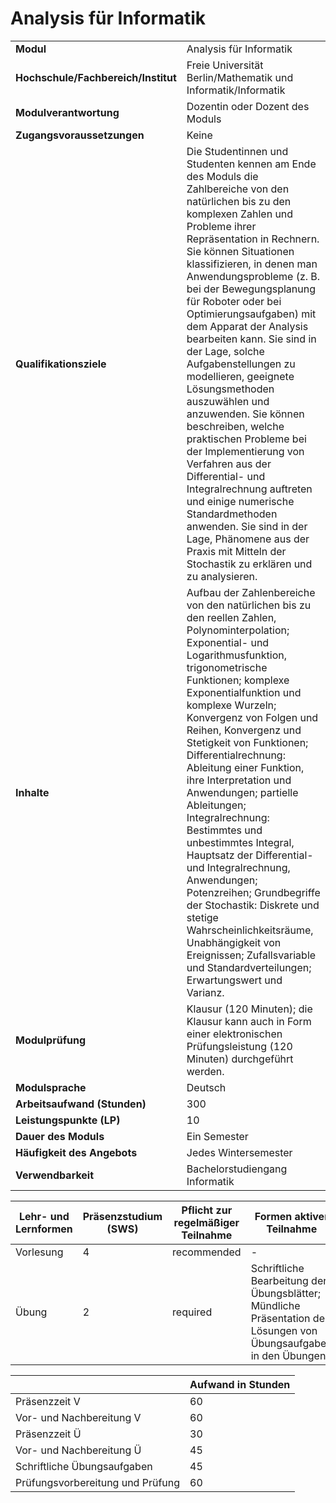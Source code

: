 # Analysis für Informatik
|                                    |   |
|------------------------------------|---|
|**Modul**                           | Analysis für Informatik |
|**Hochschule/Fachbereich/Institut** | Freie Universität Berlin/Mathematik und Informatik/Informatik |
|**Modulverantwortung**              | Dozentin oder Dozent des Moduls |
|**Zugangsvoraussetzungen**          | Keine |
|**Qualifikationsziele**             | Die Studentinnen und Studenten kennen am Ende des Moduls die Zahlbereiche von den natürlichen bis zu den komplexen Zahlen und Probleme ihrer Repräsentation in Rechnern. Sie können Situationen klassifizieren, in denen man Anwendungsprobleme (z. B. bei der Bewegungsplanung für Roboter oder bei Optimierungsaufgaben) mit dem Apparat der Analysis bearbeiten kann. Sie sind in der Lage, solche Aufgabenstellungen zu modellieren, geeignete Lösungsmethoden auszuwählen und anzuwenden. Sie können beschreiben, welche praktischen Probleme bei der Implementierung von Verfahren aus der Differential- und Integralrechnung auftreten und einige numerische Standardmethoden anwenden. Sie sind in der Lage, Phänomene aus der Praxis mit Mitteln der Stochastik zu erklären und zu analysieren. |
|**Inhalte**                         | Aufbau der Zahlenbereiche von den natürlichen bis zu den reellen Zahlen, Polynominterpolation; Exponential- und Logarithmusfunktion, trigonometrische Funktionen; komplexe Exponentialfunktion und komplexe Wurzeln; Konvergenz von Folgen und Reihen, Konvergenz und Stetigkeit von Funktionen; Differentialrechnung: Ableitung einer Funktion, ihre Interpretation und Anwendungen; partielle Ableitungen; Integralrechnung: Bestimmtes und unbestimmtes Integral, Hauptsatz der Differential- und Integralrechnung, Anwendungen; Potenzreihen; Grundbegriffe der Stochastik: Diskrete und stetige Wahrscheinlichkeitsräume, Unabhängigkeit von Ereignissen; Zufallsvariable und Standardverteilungen; Erwartungswert und Varianz. |
|**Modulprüfung**                    | Klausur (120 Minuten); die Klausur kann auch in Form einer elektronischen Prüfungsleistung (120 Minuten) durchgeführt werden. |
|**Modulsprache**                    | Deutsch |
|**Arbeitsaufwand (Stunden)**        | 300 |
|**Leistungspunkte (LP)**            | 10 |
|**Dauer des Moduls**                | Ein Semester |
|**Häufigkeit des Angebots**         | Jedes Wintersemester |
|**Verwendbarkeit**                  | Bachelorstudiengang Informatik |

| Lehr- und Lernformen | Präsenzstudium <br> (SWS) | Pflicht zur regelmäßiger Teilnahme | Formen aktiver Teilnahme |
| ---------------------|---------------------------|------------------------------------|------------------------- |
| Vorlesung            | 4                         | recommended                        | -                        |
| Übung                | 2                         | required                           | Schriftliche Bearbeitung der Übungsblätter; Mündliche Präsentation der Lösungen von Übungsaufgaben in den Übungen |

|   | Aufwand in Stunden |
| - |--------------------|
| Präsenzzeit V                            | 60    |
| Vor- und Nachbereitung V                 | 60    |
| Präsenzzeit Ü                            | 30    |
| Vor- und Nachbereitung Ü                 | 45    |
| Schriftliche Übungsaufgaben              | 45    |
| Prüfungsvorbereitung und Prüfung         | 60    |

